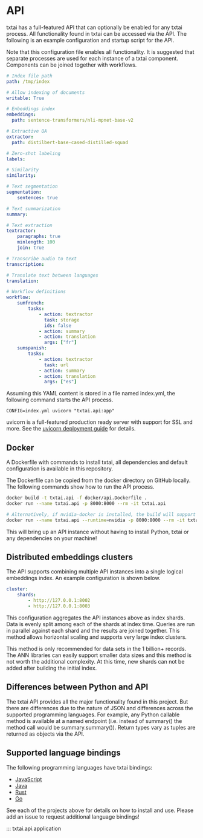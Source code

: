 # API

txtai has a full-featured API that can optionally be enabled for any txtai process. All functionality found in txtai can be accessed via the API. The following is an example configuration and startup script for the API.

Note that this configuration file enables all functionality. It is suggested that separate processes are used for each instance of a txtai component. Components can be joined together with workflows.

```yaml
# Index file path
path: /tmp/index

# Allow indexing of documents
writable: True

# Enbeddings index
embeddings:
  path: sentence-transformers/nli-mpnet-base-v2

# Extractive QA
extractor:
  path: distilbert-base-cased-distilled-squad

# Zero-shot labeling
labels:

# Similarity
similarity:

# Text segmentation
segmentation:
    sentences: true

# Text summarization
summary:

# Text extraction
textractor:
    paragraphs: true
    minlength: 100
    join: true

# Transcribe audio to text
transcription:

# Translate text between languages
translation:

# Workflow definitions
workflow:
    sumfrench:
        tasks:
            - action: textractor
              task: storage
              ids: false
            - action: summary
            - action: translation
              args: ["fr"]
    sumspanish:
        tasks:
            - action: textractor
              task: url
            - action: summary
            - action: translation
              args: ["es"]
```

Assuming this YAML content is stored in a file named index.yml, the following command starts the API process.

```
CONFIG=index.yml uvicorn "txtai.api:app"
```

uvicorn is a full-featured production ready server with support for SSL and more. See the [uvicorn deployment guide](https://www.uvicorn.org/deployment/) for details.

## Docker

A Dockerfile with commands to install txtai, all dependencies and default configuration is available in this repository.

The Dockerfile can be copied from the docker directory on GitHub locally. The following commands show how to run the API process.

```bash
docker build -t txtai.api -f docker/api.Dockerfile .
docker run --name txtai.api -p 8000:8000 --rm -it txtai.api

# Alternatively, if nvidia-docker is installed, the build will support GPU runtimes
docker run --name txtai.api --runtime=nvidia -p 8000:8000 --rm -it txtai.api
```

This will bring up an API instance without having to install Python, txtai or any dependencies on your machine!

## Distributed embeddings clusters

The API supports combining multiple API instances into a single logical embeddings index. An example configuration is shown below.

```yaml
cluster:
    shards:
        - http://127.0.0.1:8002
        - http://127.0.0.1:8003
```

This configuration aggregates the API instances above as index shards. Data is evenly split among each of the shards at index time. Queries are run in parallel against each shard and the results are joined together. This method allows horizontal scaling and supports very large index clusters.

This method is only recommended for data sets in the 1 billion+ records. The ANN libraries can easily support smaller data sizes and this method is not worth the additional complexity. At this time, new shards can not be added after building the initial index.

## Differences between Python and API

The txtai API provides all the major functionality found in this project. But there are differences due to the nature of JSON and differences across the supported programming languages. For example, any Python callable method is available at a named endpoint (i.e. instead of summary() the method call would be summary.summary()).
Return types vary as tuples are returned as objects via the API.

## Supported language bindings

The following programming languages have txtai bindings:

- [JavaScript](https://github.com/neuml/txtai.js)
- [Java](https://github.com/neuml/txtai.java)
- [Rust](https://github.com/neuml/txtai.rs)
- [Go](https://github.com/neuml/txtai.go)

See each of the projects above for details on how to install and use. Please add an issue to request additional language bindings!

::: txtai.api.application